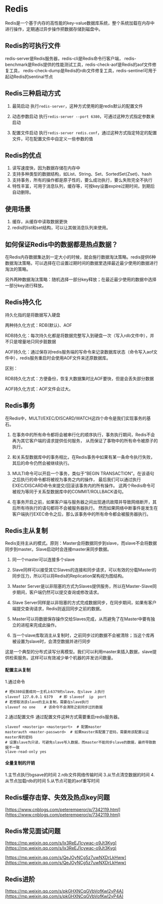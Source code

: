 # Redis #
Redis是一个基于内存的高性能的key-value数据库系统，整个系统加载在内存中进行操作，定期通过异步操作把数据存储到磁盘中。

## Redis的可执行文件 ##
redis-server是Redis服务器，redis-cli是Redis命令行客户端，
redis-benchmark是Redis提供的性能测试工具，redis-check-aof是Redis的aof文件修复工具，
redis-check-dump是Redis的rdb文件修复工具，redis-sentinel可用于起动Redis的sentinal节点

## Redis三种启动方式 ##
1. 最简启动
执行`redis-server`，这种方式使用的是redis默认的配置文件

2. 动态参数启动
执行`redis-server --port 6380`，可通过这种方式指定参数来启动

3. 配置文件启动
执行`redis-server redis.conf`，通过这种方式指定特定的配置文件，可在配置文件中自定义一些参数的值

## Redis的优点 ##

1. 读写速度快，因为数据存储在内存中
2. 支持多种类型的数据结构，如List、String、Set、SortedSet(Zset)、hash
3. 支持事务，所有的操作都是原子性的，要么成功执行，要么失败完全不执行
4. 特性丰富，可用于消息队列，缓存等，可按key设置expire过期时间，到期后自动删除。

## 使用场景 ##
1. 缓存，从缓存中读取数据更快
2. redis的list和set结构，可以让其做消息队列来使用。

## 如何保证Redis中的数据都是热点数据？
在Redis内存数据集达到一定大小的时候，就会施行数据淘汰策略。redis提供6种数据淘汰策略，可以选择在已设置过期时间的数据里选择最近最少使用的数据进行淘汰的策略。

另外两种数据淘汰策略：随机选择一部分key释放；在最近最少使用的数据中选择一部分key进行释放。

## Redis持久化 ##
持久化指的是将数据写入硬盘

两种持久化方式：RDB(默认)、AOF

RDB持久化：每次持久化都是将数据完整写入到硬盘一次（写入rdb文件中），并不只是增量地只同步脏数据

AOF持久化：通过保存对redis服务端的写命令来记录数据库状态（命令写入aof文件中），redis服务重启时会使用AOF文件来还原数据库。


区别：

RDB持久化方式：方便备份，恢复大数据集时比AOF要快，但是会丢失部分数据

AOF持久化方式：AOF文件会过大。

## Redis事务 ##
在Redis中，MULTI/EXEC/DISCARD/WATCH这四个命令是我们实现事务的基石。

1. 在事务中的所有命令都将会被串行化的顺序执行，事务执行期间，Redis不会再为其它客户端的请求提供任何服务，
从而保证了事物中的所有命令被原子的执行。

2. 和关系型数据库中的事务相比，在Redis事务中如果有某一条命令执行失败，其后的命令仍然会被继续执行。

3. MULTI命令可以开启一个事务，类似于“BEGIN TRANSACTION”。在该语句之后执行的命令都将被视为事务之内的操作，
最后我们可以通过执行EXEC/DISCARD命令来提交/回滚该事务内的所有操作。
这两个Redis命令可被视为等同于关系型数据库中的COMMIT/ROLLBACK语句。

4. 在事务开启之前，如果客户端与服务器之间出现通讯故障并导致网络断开，其后所有待执行的语句都将不会被服务器执行。
然而如果网络中断事件是发生在客户端执行EXEC命令之后，那么该事务中的所有命令都会被服务器执行。

## Redis主从复制 ##

Redis支持主从的模式。原则：Master会将数据同步到slave，而slave不会将数据同步到master。Slave启动时会连接master来同步数据。

1. 同一个master可以连接多个slave

2. Slave同样可以接受其它Slaves的连接和同步请求，可以有效的分载Master的同步压力，所以可以将Redis的Replication架构视为图结构。

3. Master Server是以非阻塞的方式为Slaves提供服务，所以在Master-Slave同步期间，客户端仍然可以提交查询或修改请求。

4. Slave Server同样是以非阻塞的方式完成数据同步，在同步期间，如果有客户端提交查询请求，Redis则返回同步之前的数据。

5. Master可以将数据保存操作交给Slaves完成，从而避免了在Master中要有独立的进程来完成此操作。

6. 当一个slave库取消主从复制时，之前同步过的数据不会被清除；当这个库再被设置为slave时，会清空数据并进行同步

这是一个典型的分布式读写分离模型。我们可以利用master来插入数据，slave提供检索服务。这样可以有效减少单个机器的并发访问数量。

#### 配置主从复制 ####
1.通过命令

    # 把6380设置成同一主机上6379的slave，在slave 上执行
    slaveof 127.0.0.1 6379   # 即 slaveof  ip  port
    # 若想取消该slave的主从复制，需要在slave执行
    slaveof no one    # 该命令不会清除之前同步过的数据

2.通过配置文件
通过配置文件这种方式需要重启redis服务器。

    slaveof <masterip> <masterport>  # 配置master
    masterauth <master-password>  # 如果master库配置了密码，需要用该配置认证master库的密码
    # 设置slave为只读，可避免slave写入数据，而master不能同步slave的数据，最终导致数据不一致
    slave-read-only yes 

#### 全量复制的开销 ####
1.主节点执行bgsave的时间
2.rdb文件网络传输时间
3.从节点清空数据的时间
4.从节点加载rdb的时间
5.从节点可能的aof重写时间


## Redis缓存击穿、失效及热点key问题 ##

[https://www.cnblogs.com/peteremperor/p/7342119.html](https://www.cnblogs.com/peteremperor/p/7342119.html)


## Redis常见面试问题 ##

[https://mp.weixin.qq.com/s/lx3ReEJ1cywac-o9Jt3Kyg](https://mp.weixin.qq.com/s/lx3ReEJ1cywac-o9Jt3Kyg)

[https://mp.weixin.qq.com/s/QeJOyNCg5z7uwNXDrLkHww](https://mp.weixin.qq.com/s/QeJOyNCg5z7uwNXDrLkHww)

## Redis进阶 ##

[https://mp.weixin.qq.com/s/pkGHXNCqGVbVofKwI2yP4A](https://mp.weixin.qq.com/s/pkGHXNCqGVbVofKwI2yP4A)
